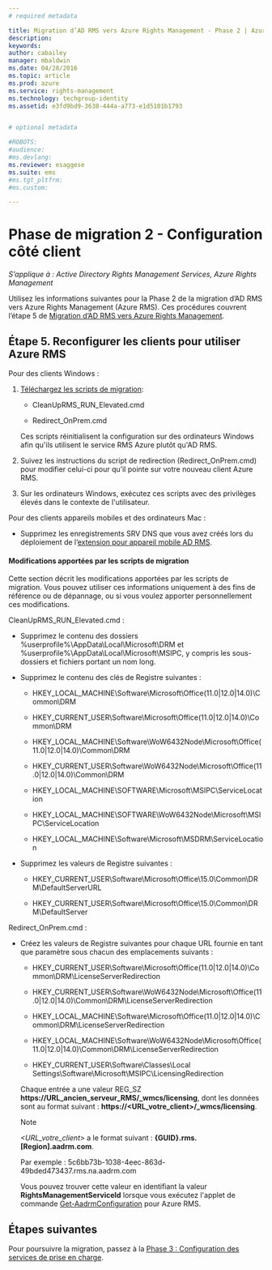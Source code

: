 ```yaml
---
# required metadata

title: Migration d’AD RMS vers Azure Rights Management - Phase 2 | Azure RMS
description:
keywords:
author: cabailey
manager: mbaldwin
ms.date: 04/28/2016
ms.topic: article
ms.prod: azure
ms.service: rights-management
ms.technology: techgroup-identity
ms.assetid: e3fd9bd9-3638-444a-a773-e1d5101b1793


# optional metadata

#ROBOTS:
#audience:
#ms.devlang:
ms.reviewer: esaggese
ms.suite: ems
#ms.tgt_pltfrm:
#ms.custom:

---
```

# Phase de migration 2 - Configuration côté client

*S’applique à : Active Directory Rights Management Services, Azure Rights Management*

Utilisez les informations suivantes pour la Phase 2 de la migration d’AD RMS vers Azure Rights Management (Azure RMS). Ces procédures couvrent l’étape 5 de [Migration d’AD RMS vers Azure Rights Management](migrate-from-ad-rms-to-azure-rms.md).


## Étape 5. Reconfigurer les clients pour utiliser Azure RMS
Pour des clients Windows :

1.  [Téléchargez les scripts de migration](http://go.microsoft.com/fwlink/?LinkId=524619):

    -   CleanUpRMS_RUN_Elevated.cmd

    -   Redirect_OnPrem.cmd

    Ces scripts réinitialisent la configuration sur des ordinateurs Windows afin qu'ils utilisent le service RMS Azure plutôt qu'AD RMS.

2.  Suivez les instructions du script de redirection (Redirect_OnPrem.cmd) pour modifier celui-ci pour qu’il pointe sur votre nouveau client Azure RMS.

3.  Sur les ordinateurs Windows, exécutez ces scripts avec des privilèges élevés dans le contexte de l'utilisateur.

Pour des clients appareils mobiles et des ordinateurs Mac :

-   Supprimez les enregistrements SRV DNS que vous avez créés lors du déploiement de l’[extension pour appareil mobile AD RMS](http://technet.microsoft.com/library/dn673574.aspx).

#### Modifications apportées par les scripts de migration
Cette section décrit les modifications apportées par les scripts de migration. Vous pouvez utiliser ces informations uniquement à des fins de référence ou de dépannage, ou si vous voulez apporter personnellement ces modifications.

CleanUpRMS_RUN_Elevated.cmd :

-   Supprimez le contenu des dossiers %userprofile%\AppData\Local\Microsoft\DRM et %userprofile%\AppData\Local\Microsoft\MSIPC, y compris les sous-dossiers et fichiers portant un nom long.

-   Supprimez le contenu des clés de Registre suivantes :

    -   HKEY_LOCAL_MACHINE\Software\Microsoft\Office\(11.0|12.0|14.0)\Common\DRM

    -   HKEY_CURRENT_USER\Software\Microsoft\Office\(11.0|12.0|14.0)\Common\DRM

    -   HKEY_LOCAL_MACHINE\Software\WoW6432Node\Microsoft\Office\(11.0|12.0|14.0)\Common\DRM

    -   HKEY_CURRENT_USER\Software\WoW6432Node\Microsoft\Office\(11.0|12.0|14.0)\Common\DRM

    -   HKEY_LOCAL_MACHINE\SOFTWARE\Microsoft\MSIPC\ServiceLocation

    -   HKEY_LOCAL_MACHINE\SOFTWARE\WoW6432Node\Microsoft\MSIPC\ServiceLocation

    -   HKEY_LOCAL_MACHINE\Software\Microsoft\MSDRM\ServiceLocation

-   Supprimez les valeurs de Registre suivantes :

    -   HKEY_CURRENT_USER\Software\Microsoft\Office\15.0\Common\DRM\DefaultServerURL

    -   HKEY_CURRENT_USER\Software\Microsoft\Office\15.0\Common\DRM\DefaultServer

Redirect_OnPrem.cmd :

-   Créez les valeurs de Registre suivantes pour chaque URL fournie en tant que paramètre sous chacun des emplacements suivants :

    -   HKEY_CURRENT_USER\Software\Microsoft\Office\(11.0|12.0|14.0)\Common\DRM\LicenseServerRedirection

    -   HKEY_CURRENT_USER\Software\WoW6432Node\Microsoft\Office\(11.0|12.0|14.0)\Common\DRM\LicenseServerRedirection

    -   HKEY_LOCAL_MACHINE\Software\Microsoft\Office\(11.0|12.0|14.0)\Common\DRM\LicenseServerRedirection

    -   HKEY_LOCAL_MACHINE\Software\WoW6432Node\Microsoft\Office\(11.0|12.0|14.0)\Common\DRM\LicenseServerRedirection

    -   HKEY_CURRENT_USER\Software\Classes\Local Settings\Software\Microsoft\MSIPC\LicensingRedirection

    Chaque entrée a une valeur REG_SZ **https://URL_ancien_serveur_RMS/_wmcs/licensing**, dont les données sont au format suivant : **https://&lt;URL_votre_client&gt;/_wmcs/licensing**.

    > [!NOTE]
    > *&lt;URL_votre_client&gt;* a le format suivant : **{GUID}.rms.[Region].aadrm.com**.
    > 
    > Par exemple : 5c6bb73b-1038-4eec-863d-49bded473437.rms.na.aadrm.com
    > 
    > Vous pouvez trouver cette valeur en identifiant la valeur **RightsManagementServiceId** lorsque vous exécutez l'applet de commande [Get-AadrmConfiguration](http://msdn.microsoft.com/library/windowsazure/dn629410.aspx) pour Azure RMS.


## Étapes suivantes
Pour poursuivre la migration, passez à la [Phase 3 : Configuration des services de prise en charge](migrate-from-ad-rms-phase3.md).

<!--HONumber=Apr16_HO4-->


